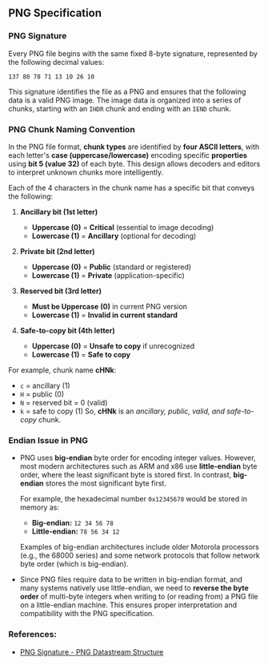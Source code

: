 ## PNG Specification

### PNG Signature

Every PNG file begins with the same fixed 8-byte signature, represented by the following decimal values:

`137 80 78 71 13 10 26 10`

This signature identifies the file as a PNG and ensures that the following data is a valid PNG image. The image data is organized into a series of chunks, starting with an `IHDR` chunk and ending with an `IEND` chunk.

### PNG Chunk Naming Convention

In the PNG file format, **chunk types** are identified by **four ASCII letters**, with each letter's **case (uppercase/lowercase)** encoding specific **properties** using **bit 5 (value 32)** of each byte. This design allows decoders and editors to interpret unknown chunks more intelligently.

Each of the 4 characters in the chunk name has a specific bit that conveys the following:

1. **Ancillary bit (1st letter)**

   * **Uppercase (0)** = **Critical** (essential to image decoding)
   * **Lowercase (1)** = **Ancillary** (optional for decoding)

2. **Private bit (2nd letter)**

   * **Uppercase (0)** = **Public** (standard or registered)
   * **Lowercase (1)** = **Private** (application-specific)

3. **Reserved bit (3rd letter)**

   * **Must be Uppercase (0)** in current PNG version
   * **Lowercase (1)** = **Invalid in current standard**

4. **Safe-to-copy bit (4th letter)**

   * **Uppercase (0)** = **Unsafe to copy** if unrecognized
   * **Lowercase (1)** = **Safe to copy**

For example, chunk name **cHNk**:

* `c` = ancillary (1)
* `H` = public (0)
* `N` = reserved bit = 0 (valid)
* `k` = safe to copy (1)
  So, **cHNk** is an *ancillary, public, valid, and safe-to-copy* chunk.


### Endian Issue in PNG

* PNG uses **big-endian** byte order for encoding integer values. However, most modern architectures such as ARM and x86 use **little-endian** byte order, where the least significant byte is stored first. In contrast, **big-endian** stores the most significant byte first.

  For example, the hexadecimal number `0x12345678` would be stored in memory as:

  * **Big-endian:** `12 34 56 78`
  * **Little-endian:** `78 56 34 12`

  Examples of big-endian architectures include older Motorola processors (e.g., the 68000 series) and some network protocols that follow network byte order (which is big-endian).

* Since PNG files require data to be written in big-endian format, and many systems natively use little-endian, we need to **reverse the byte order** of multi-byte integers when writing to (or reading from) a PNG file on a little-endian machine. This ensures proper interpretation and compatibility with the PNG specification.



### References:

* [PNG Signature - PNG Datastream Structure](https://www.w3.org/TR/2003/REC-PNG-20031110/#5PNG-file-signature)
